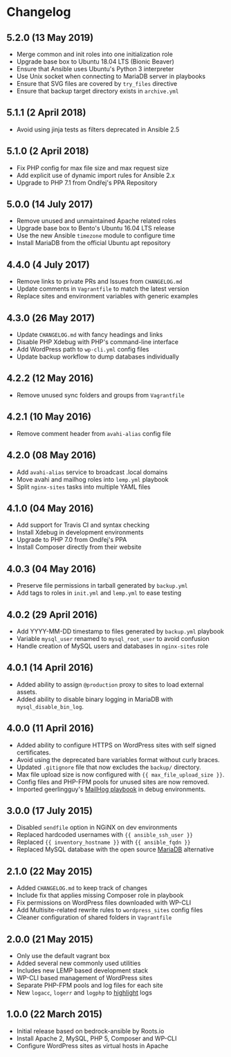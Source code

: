 # Changelog

## 5.2.0 (13 May 2019)
* Merge common and init roles into one initialization role
* Upgrade base box to Ubuntu 18.04 LTS (Bionic Beaver)
* Ensure that Ansible uses Ubuntu's Python 3 interpreter
* Use Unix socket when connecting to MariaDB server in playbooks
* Ensure that SVG files are covered by `try_files` directive
* Ensure that backup target directory exists in `archive.yml`

## 5.1.1 (2 April 2018)
* Avoid using jinja tests as filters deprecated in Ansible 2.5

## 5.1.0 (2 April 2018)
* Fix PHP config for max file size and max request size
* Add explicit use of dynamic import rules for Ansible 2.x
* Upgrade to PHP 7.1 from Ondřej's PPA Repository

## 5.0.0 (14 July 2017)
* Remove unused and unmaintained Apache related roles
* Upgrade base box to Bento's Ubuntu 16.04 LTS release
* Use the new Ansible `timezone` module to configure time
* Install MariaDB from the official Ubuntu apt repository

## 4.4.0 (4 July 2017)
* Remove links to private PRs and Issues from `CHANGELOG.md`
* Update comments in `Vagrantfile` to match the latest version
* Replace sites and environment variables with generic examples

## 4.3.0 (26 May 2017)
* Update `CHANGELOG.md` with fancy headings and links
* Disable PHP Xdebug with PHP's command-line interface
* Add WordPress path to `wp-cli.yml` config files
* Update backup workflow to dump databases individually

## 4.2.2 (12 May 2016)
* Remove unused sync folders and groups from `Vagrantfile`

## 4.2.1 (10 May 2016)
* Remove comment header from `avahi-alias` config file

## 4.2.0 (08 May 2016)
* Add `avahi-alias` service to broadcast .local domains
* Move avahi and mailhog roles into `lemp.yml` playbook
* Split `nginx-sites` tasks into multiple YAML files

## 4.1.0 (04 May 2016)
* Add support for Travis CI and syntax checking
* Install Xdebug in development environments
* Upgrade to PHP 7.0 from Ondřej's PPA
* Install Composer directly from their website

## 4.0.3 (04 May 2016)
* Preserve file permissions in tarball generated by `backup.yml`
* Add tags to roles in `init.yml` and `lemp.yml` to ease testing

## 4.0.2 (29 April 2016)
* Add YYYY-MM-DD timestamp to files generated by `backup.yml` playbook
* Variable `mysql_user` renamed to `mysql_root_user` to avoid confusion
* Handle creation of MySQL users and databases in `nginx-sites` role

## 4.0.1 (14 April 2016)
* Added ability to assign `@production` proxy to sites to load external assets.
* Added ability to disable binary logging in MariaDB with `mysql_disable_bin_log`.

## 4.0.0 (11 April 2016)
* Added ability to configure HTTPS on WordPress sites with self signed certificates.
* Avoid using the deprecated bare variables format without curly braces.
* Updated `.gitignore` file that now excludes the `backup/` directory.
* Max file upload size is now configured with `{{ max_file_upload_size }}`.
* Config files and PHP-FPM pools for unused sites are now removed.
* Imported geerlingguy's [MailHog playbook](https://github.com/geerlingguy/ansible-role-mailhog) in debug environments.

## 3.0.0 (17 July 2015)
* Disabled `sendfile` option in NGiNX on dev environments
* Replaced hardcoded usernames with `{{ ansible_ssh_user }}`
* Replaced `{{ inventory_hostname }}` with `{{ ansible_fqdn }}`
* Replaced MySQL database with the open source [MariaDB](https://mariadb.org) alternative

## 2.1.0 (22 May 2015)
* Added `CHANGELOG.md` to keep track of changes
* Include fix that applies missing Composer role in playbook
* Fix permissions on WordPress files downloaded with WP-CLI
* Add Multisite-related rewrite rules to `wordpress_sites` config files
* Cleaner configuration of shared folders in `Vagrantfile`

## 2.0.0 (21 May 2015)
* Only use the default vagrant box
* Added several new commonly used utilities
* Includes new LEMP based development stack
* WP-CLI based management of WordPress sites
* Separate PHP-FPM pools and log files for each site
* New `logacc`, `logerr` and `logphp` to [highlight](https://github.com/paoloantinori/hhighlighter) logs

## 1.0.0 (22 March 2015)
* Initial release based on bedrock-ansible by Roots.io
* Install Apache 2, MySQL, PHP 5, Composer and WP-CLI
* Configure WordPress sites as virtual hosts in Apache
